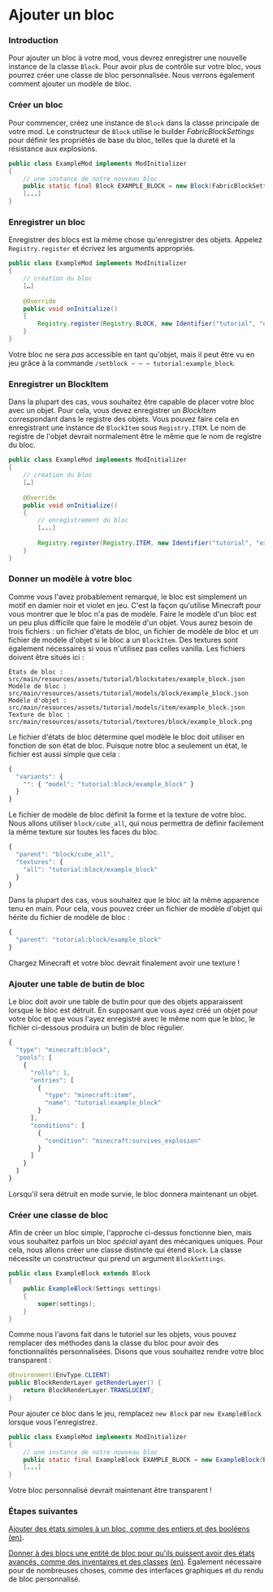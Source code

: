 # Ajouter un bloc

### Introduction

Pour ajouter un bloc à votre mod, vous devrez enregistrer une nouvelle
instance de la classe `Block`. Pour avoir plus de contrôle sur votre
bloc, vous pourrez créer une classe de bloc personnalisée. Nous verrons
également comment ajouter un modèle de bloc.

### Créer un bloc

Pour commencer, créez une instance de `Block` dans la classe principale
de votre mod. Le constructeur de `Block` utilise le builder
*FabricBlockSettings* pour définir les propriétés de base du bloc,
telles que la dureté et la résistance aux explosions.

```java
public class ExampleMod implements ModInitializer
{
    // une instance de notre nouveau bloc
    public static final Block EXAMPLE_BLOCK = new Block(FabricBlockSettings.of(Material.METAL).build());
    [...]
}
```

### Enregistrer un bloc

Enregistrer des blocs est la même chose qu'enregistrer des objets.
Appelez `Registry.register` et écrivez les arguments appropriés.

```java
public class ExampleMod implements ModInitializer
{
    // création du bloc
    […]
    
    @Override
    public void onInitialize()
    {
        Registry.register(Registry.BLOCK, new Identifier("tutorial", "example_block"), EXAMPLE_BLOCK);
    }
}
```

Votre bloc ne sera *pas* accessible en tant qu'objet, mais il peut être
vu en jeu grâce à la commande `/setblock ~ ~ ~ tutorial:example_block`.

### Enregistrer un BlockItem

Dans la plupart des cas, vous souhaitez être capable de placer votre
bloc avec un objet. Pour cela, vous devez enregistrer un *BlockItem*
correspondant dans le registre des objets. Vous pouvez faire cela en
enregistrant une instance de `BlockItem` sous `Registry.ITEM`. Le nom de
registre de l'objet devrait normalement être le même que le nom de
registre du bloc.

```java
public class ExampleMod implements ModInitializer
{
    // création du bloc
    […]
    
    @Override
    public void onInitialize()
    {
        // enregistrement du bloc
        [...]
        
        Registry.register(Registry.ITEM, new Identifier("tutorial", "example_block"), new BlockItem(EXAMPLE_BLOCK, new Item.Settings().group(ItemGroup.MISC)));
    }
}
```

### Donner un modèle à votre bloc

Comme vous l'avez probablement remarqué, le bloc est simplement un motif
en damier noir et violet en jeu. C'est la façon qu'utilise Minecraft
pour vous montrer que le bloc n'a pas de modèle. Faire le modèle d'un
bloc est un peu plus difficile que faire le modèle d'un objet. Vous
aurez besoin de trois fichiers : un fichier d'états de bloc, un fichier
de modèle de bloc et un fichier de modèle d'objet si le bloc a un
`BlockItem`. Des textures sont également nécessaires si vous n'utilisez
pas celles vanilla. Les fichiers doivent être situés ici :

    États de bloc : src/main/resources/assets/tutorial/blockstates/example_block.json
    Modèle de bloc : src/main/resources/assets/tutorial/models/block/example_block.json
    Modèle d'objet : src/main/resources/assets/tutorial/models/item/example_block.json
    Texture de bloc : src/main/resources/assets/tutorial/textures/block/example_block.png

Le fichier d'états de bloc détermine quel modèle le bloc doit utiliser
en fonction de son état de bloc. Puisque notre bloc a seulement un état,
le fichier est aussi simple que cela :

```JavaScript
{
  "variants": {
    "": { "model": "tutorial:block/example_block" }
  }
}
```

Le fichier de modèle de bloc définit la forme et la texture de votre
bloc. Nous allons utiliser `block/cube_all`, qui nous permettra de
définir facilement la même texture sur toutes les faces du bloc.

```JavaScript
{
  "parent": "block/cube_all",
  "textures": {
    "all": "tutorial:block/example_block"
  }
}
```

Dans la plupart des cas, vous souhaitez que le bloc ait la même
apparence tenu en main. Pour cela, vous pouvez créer un fichier de
modèle d'objet qui hérite du fichier de modèle de bloc :

```JavaScript
{
  "parent": "tutorial:block/example_block"
}
```

Chargez Minecraft et votre bloc devrait finalement avoir une texture \!

### Ajouter une table de butin de bloc

Le bloc doit avoir une table de butin pour que des objets apparaissent
lorsque le bloc est détruit. En supposant que vous ayez créé un objet
pour votre bloc et que vous l'ayez enregistré avec le même nom que le
bloc, le fichier ci-dessous produira un butin de bloc régulier.

```JavaScript
{
  "type": "minecraft:block",
  "pools": [
    {
      "rolls": 1,
      "entries": [
        {
          "type": "minecraft:item",
          "name": "tutorial:example_block"
        }
      ],
      "conditions": [
        {
          "condition": "minecraft:survives_explosion"
        }
      ]
    }
  ]
}
```

Lorsqu'il sera détruit en mode survie, le bloc donnera maintenant un
objet.

### Créer une classe de bloc

Afin de créer un bloc simple, l'approche ci-dessus fonctionne bien, mais
vous souhaitez parfois un bloc *spécial* ayant des mécaniques uniques.
Pour cela, nous allons créer une classe distincte qui étend `Block`. La
classe nécessite un constructeur qui prend un argument `BlockSettings`.

```java
public class ExampleBlock extends Block
{
    public ExampleBlock(Settings settings)
    {
        super(settings);
    }
}
```

Comme nous l'avons fait dans le tutoriel sur les objets, vous pouvez
remplacer des méthodes dans la classe du bloc pour avoir des
fonctionnalités personnalisées. Disons que vous souhaitez rendre votre
bloc transparent :

```java
@Environment(EnvType.CLIENT)
public BlockRenderLayer getRenderLayer() {
    return BlockRenderLayer.TRANSLUCENT;
}
```

Pour ajouter ce bloc dans le jeu, remplacez `new Block` par `new
ExampleBlock` lorsque vous l'enregistrez.

```java
public class ExampleMod implements ModInitializer
{
    // une instance de notre nouveau bloc
    public static final ExampleBlock EXAMPLE_BLOCK = new ExampleBlock(Block.Settings.of(Material.STONE));
    [...]
}
```

Votre bloc personnalisé devrait maintenant être transparent \!

### Étapes suivantes

[Ajouter des états simples à un bloc, comme des entiers et des
booléens](../../French/tutoriel/etats_de_bloc.md) [(en)](../../Modding-Tutorials/Blocks-and-Block-Entities/blockstate.md).

[Donner à des blocs une entité de bloc pour qu'ils puissent avoir des
états avancés, comme des inventaires et des
classes](../../French/tutoriel/entites_de_bloc.md) [(en)](../../Modding-Tutorials/Blocks-and-Block-Entities/blockentity.md).
Également nécessaire pour de nombreuses choses, comme des interfaces
graphiques et du rendu de bloc personnalisé.
